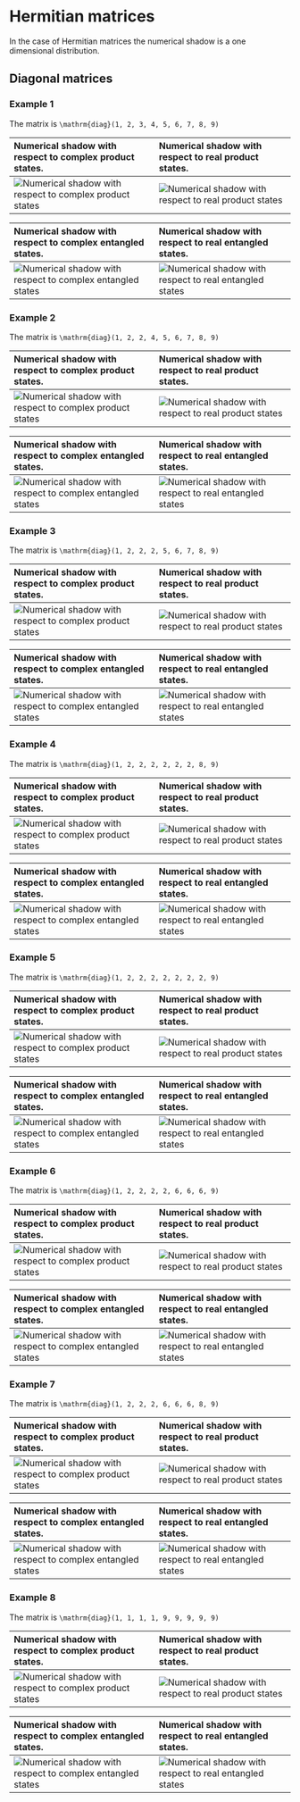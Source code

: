 # Hermitian matrices

In the case of Hermitian matrices the numerical shadow is a one
dimensional distribution.

## Diagonal matrices

### Example 1

The matrix is `\mathrm{diag}(1, 2, 3, 4, 5, 6, 7, 8, 9)`

<center>

| Numerical shadow with respect to complex product states.                                                                                  | Numerical shadow with respect to real product states.                                                                               |
| :---------------------------------------------------------------------------------------------------------------------------------------- | :---------------------------------------------------------------------------------------------------------------------------------- |
| ![Numerical shadow with respect to complex product states](/numerical-shadow/examples/histogram-c1-complex_separable-monte_carlo.pdf.png) | ![Numerical shadow with respect to real product states](/numerical-shadow/examples/histogram-c1-real_separable-monte_carlo.pdf.png) |

| Numerical shadow with respect to complex entangled states.                                                                                  | Numerical shadow with respect to real entangled states.                                                                               |
| :------------------------------------------------------------------------------------------------------------------------------------------ | :------------------------------------------------------------------------------------------------------------------------------------ |
| ![Numerical shadow with respect to complex entangled states](/numerical-shadow/examples/histogram-c1-complex_entangled-monte_carlo.pdf.png) | ![Numerical shadow with respect to real entangled states](/numerical-shadow/examples/histogram-c1-real_entangled-monte_carlo.pdf.png) |

</center>

### Example 2

The matrix is `\mathrm{diag}(1, 2, 2, 4, 5, 6, 7, 8, 9)`

<center>

| Numerical shadow with respect to complex product states.                                                                                  | Numerical shadow with respect to real product states.                                                                               |
| :---------------------------------------------------------------------------------------------------------------------------------------- | :---------------------------------------------------------------------------------------------------------------------------------- |
| ![Numerical shadow with respect to complex product states](/numerical-shadow/examples/histogram-c2-complex_separable-monte_carlo.pdf.png) | ![Numerical shadow with respect to real product states](/numerical-shadow/examples/histogram-c2-real_separable-monte_carlo.pdf.png) |

| Numerical shadow with respect to complex entangled states.                                                                                  | Numerical shadow with respect to real entangled states.                                                                               |
| :------------------------------------------------------------------------------------------------------------------------------------------ | :------------------------------------------------------------------------------------------------------------------------------------ |
| ![Numerical shadow with respect to complex entangled states](/numerical-shadow/examples/histogram-c2-complex_entangled-monte_carlo.pdf.png) | ![Numerical shadow with respect to real entangled states](/numerical-shadow/examples/histogram-c2-real_entangled-monte_carlo.pdf.png) |

</center>

### Example 3

The matrix is `\mathrm{diag}(1, 2, 2, 2, 5, 6, 7, 8, 9)`

<center>

| Numerical shadow with respect to complex product states.                                                                                  | Numerical shadow with respect to real product states.                                                                               |
| :---------------------------------------------------------------------------------------------------------------------------------------- | :---------------------------------------------------------------------------------------------------------------------------------- |
| ![Numerical shadow with respect to complex product states](/numerical-shadow/examples/histogram-c3-complex_separable-monte_carlo.pdf.png) | ![Numerical shadow with respect to real product states](/numerical-shadow/examples/histogram-c3-real_separable-monte_carlo.pdf.png) |

| Numerical shadow with respect to complex entangled states.                                                                                  | Numerical shadow with respect to real entangled states.                                                                               |
| :------------------------------------------------------------------------------------------------------------------------------------------ | :------------------------------------------------------------------------------------------------------------------------------------ |
| ![Numerical shadow with respect to complex entangled states](/numerical-shadow/examples/histogram-c3-complex_entangled-monte_carlo.pdf.png) | ![Numerical shadow with respect to real entangled states](/numerical-shadow/examples/histogram-c3-real_entangled-monte_carlo.pdf.png) |

</center>

### Example 4

The matrix is `\mathrm{diag}(1, 2, 2, 2, 2, 2, 2, 8, 9)`

<center>

| Numerical shadow with respect to complex product states.                                                                                  | Numerical shadow with respect to real product states.                                                                               |
| :---------------------------------------------------------------------------------------------------------------------------------------- | :---------------------------------------------------------------------------------------------------------------------------------- |
| ![Numerical shadow with respect to complex product states](/numerical-shadow/examples/histogram-c6-complex_separable-monte_carlo.pdf.png) | ![Numerical shadow with respect to real product states](/numerical-shadow/examples/histogram-c6-real_separable-monte_carlo.pdf.png) |

| Numerical shadow with respect to complex entangled states.                                                                                  | Numerical shadow with respect to real entangled states.                                                                               |
| :------------------------------------------------------------------------------------------------------------------------------------------ | :------------------------------------------------------------------------------------------------------------------------------------ |
| ![Numerical shadow with respect to complex entangled states](/numerical-shadow/examples/histogram-c6-complex_entangled-monte_carlo.pdf.png) | ![Numerical shadow with respect to real entangled states](/numerical-shadow/examples/histogram-c6-real_entangled-monte_carlo.pdf.png) |

</center>

### Example 5

The matrix is `\mathrm{diag}(1, 2, 2, 2, 2, 2, 2, 2, 9)`

<center>

| Numerical shadow with respect to complex product states.                                                                                  | Numerical shadow with respect to real product states.                                                                               |
| :---------------------------------------------------------------------------------------------------------------------------------------- | :---------------------------------------------------------------------------------------------------------------------------------- |
| ![Numerical shadow with respect to complex product states](/numerical-shadow/examples/histogram-c7-complex_separable-monte_carlo.pdf.png) | ![Numerical shadow with respect to real product states](/numerical-shadow/examples/histogram-c7-real_separable-monte_carlo.pdf.png) |

| Numerical shadow with respect to complex entangled states.                                                                                  | Numerical shadow with respect to real entangled states.                                                                               |
| :------------------------------------------------------------------------------------------------------------------------------------------ | :------------------------------------------------------------------------------------------------------------------------------------ |
| ![Numerical shadow with respect to complex entangled states](/numerical-shadow/examples/histogram-c7-complex_entangled-monte_carlo.pdf.png) | ![Numerical shadow with respect to real entangled states](/numerical-shadow/examples/histogram-c7-real_entangled-monte_carlo.pdf.png) |

</center>

### Example 6

The matrix is `\mathrm{diag}(1, 2, 2, 2, 2, 6, 6, 6, 9)`

<center>

| Numerical shadow with respect to complex product states.                                                                                  | Numerical shadow with respect to real product states.                                                                               |
| :---------------------------------------------------------------------------------------------------------------------------------------- | :---------------------------------------------------------------------------------------------------------------------------------- |
| ![Numerical shadow with respect to complex product states](/numerical-shadow/examples/histogram-c8-complex_separable-monte_carlo.pdf.png) | ![Numerical shadow with respect to real product states](/numerical-shadow/examples/histogram-c8-real_separable-monte_carlo.pdf.png) |

| Numerical shadow with respect to complex entangled states.                                                                                  | Numerical shadow with respect to real entangled states.                                                                               |
| :------------------------------------------------------------------------------------------------------------------------------------------ | :------------------------------------------------------------------------------------------------------------------------------------ |
| ![Numerical shadow with respect to complex entangled states](/numerical-shadow/examples/histogram-c8-complex_entangled-monte_carlo.pdf.png) | ![Numerical shadow with respect to real entangled states](/numerical-shadow/examples/histogram-c8-real_entangled-monte_carlo.pdf.png) |

</center>

### Example 7

The matrix is `\mathrm{diag}(1, 2, 2, 2, 6, 6, 6, 8, 9)`

<center>

| Numerical shadow with respect to complex product states.                                                                                  | Numerical shadow with respect to real product states.                                                                               |
| :---------------------------------------------------------------------------------------------------------------------------------------- | :---------------------------------------------------------------------------------------------------------------------------------- |
| ![Numerical shadow with respect to complex product states](/numerical-shadow/examples/histogram-c1-complex_separable-monte_carlo.pdf.png) | ![Numerical shadow with respect to real product states](/numerical-shadow/examples/histogram-c9-real_separable-monte_carlo.pdf.png) |

| Numerical shadow with respect to complex entangled states.                                                                                  | Numerical shadow with respect to real entangled states.                                                                               |
| :------------------------------------------------------------------------------------------------------------------------------------------ | :------------------------------------------------------------------------------------------------------------------------------------ |
| ![Numerical shadow with respect to complex entangled states](/numerical-shadow/examples/histogram-c9-complex_entangled-monte_carlo.pdf.png) | ![Numerical shadow with respect to real entangled states](/numerical-shadow/examples/histogram-c9-real_entangled-monte_carlo.pdf.png) |

</center>

### Example 8

The matrix is `\mathrm{diag}(1, 1, 1, 1, 9, 9, 9, 9, 9)`

<center>

| Numerical shadow with respect to complex product states.                                                                                   | Numerical shadow with respect to real product states.                                                                                |
| :----------------------------------------------------------------------------------------------------------------------------------------- | :----------------------------------------------------------------------------------------------------------------------------------- |
| ![Numerical shadow with respect to complex product states](/numerical-shadow/examples/histogram-c10-complex_separable-monte_carlo.pdf.png) | ![Numerical shadow with respect to real product states](/numerical-shadow/examples/histogram-c10-real_separable-monte_carlo.pdf.png) |

| Numerical shadow with respect to complex entangled states.                                                                                   | Numerical shadow with respect to real entangled states.                                                                                |
| :------------------------------------------------------------------------------------------------------------------------------------------- | :------------------------------------------------------------------------------------------------------------------------------------- |
| ![Numerical shadow with respect to complex entangled states](/numerical-shadow/examples/histogram-c10-complex_entangled-monte_carlo.pdf.png) | ![Numerical shadow with respect to real entangled states](/numerical-shadow/examples/histogram-c10-real_entangled-monte_carlo.pdf.png) |

</center>
